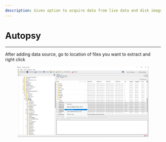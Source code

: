```yaml
---
description: Gives option to acquire data from live data and disk image
---
```


# Autopsy

***

After adding data source, go to location of files you want to extract and right click

<figure><img src="../../.gitbook/assets/image (1) (1) (1) (1) (1).png" alt=""><figcaption></figcaption></figure>
